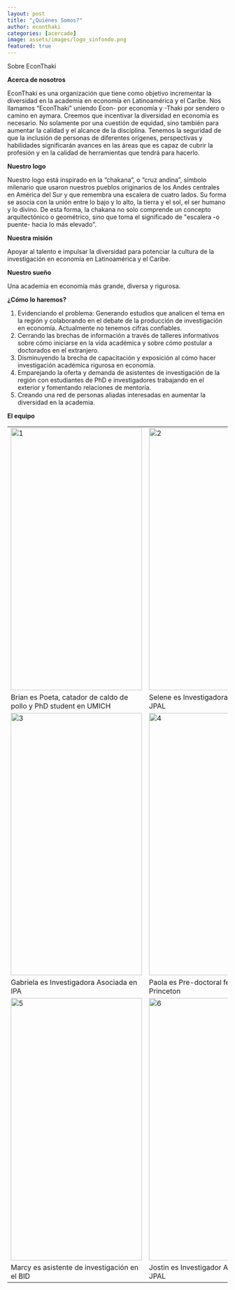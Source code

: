 ```yaml
---
layout: post
title: "¿Quiénes Somos?"
author: econthaki
categories: [acercade]
image: assets/images/logo_sinfondo.png
featured: true
---
```

Sobre EconThaki

**Acerca de nosotros**

EconThaki es una organización que tiene como objetivo incrementar la diversidad en la academia en economía en Latinoamérica y el Caribe.  Nos llamamos “EconThaki” uniendo Econ- por economía y -Thaki por sendero o camino en aymara. Creemos que incentivar la diversidad en economía es necesario. No solamente por una cuestión de equidad, sino también para aumentar la calidad y el alcance de la disciplina. Tenemos la seguridad de que la inclusión de personas de diferentes orígenes, perspectivas y habilidades significarán avances en las áreas que es capaz de cubrir la profesión y en la calidad de herramientas que tendrá para hacerlo.

**Nuestro logo**

Nuestro logo está inspirado en la “chakana”, o “cruz andina”, símbolo milenario que usaron nuestros pueblos originarios de los Andes centrales en América del Sur y que remembra una escalera de cuatro lados. Su forma se asocia con la unión entre lo bajo y lo alto, la tierra y el sol, el ser humano y lo divino. De esta forma, la chakana no solo comprende un concepto arquitectónico o geométrico, sino que toma el significado de "escalera -o puente- hacia lo más elevado". 


**Nuestra misión**

Apoyar al talento e impulsar la diversidad para potenciar la cultura de la investigación en economía en Latinoamérica y el Caribe.

**Nuestro sueño**

Una academia en economía más grande, diversa y rigurosa.

**¿Cómo lo haremos?**

1. Evidenciando el problema: Generando estudios que analicen el tema en la región y colaborando en el debate de la producción de investigación en economía. Actualmente no tenemos cifras confiables.
2. Cerrando las brechas de información a través de talleres informativos sobre cómo iniciarse en la vida académica y sobre cómo postular a doctorados en el extranjero.
3. Disminuyendo la brecha de capacitación y exposición al cómo hacer investigación académica rigurosa en economía.
4. Emparejando la oferta y demanda de asistentes de investigación de la región con estudiantes de PhD e investigadores trabajando en el exterior y fomentando relaciones de mentoría.
5. Creando una red de personas aliadas interesadas en aumentar la diversidad en la academia.

**El equipo**


<table align="center">
  <tr>
    <td><img src="{{ site.baseurl }}/assets/images/brian.PNG"  alt="1" width = 300px height = 600px ></td>
    <td><img src="{{ site.baseurl }}/assets/images/selene.PNG" alt="2" width = 300px height = 600px></td>
  </tr> 
  <tr>
    <td>Brian es Poeta, catador de caldo de pollo y PhD student en UMICH</td>
    <td>Selene es Investigadora Asociada en JPAL</td>
  </tr>   
  <tr>
    <td><img src="{{ site.baseurl }}/assets/images/gablecaro.PNG" alt="3" width = 300px height = 600px></td>
    <td><img src="{{ site.baseurl }}/assets/images/paola.PNG" alt="4" width = 300px height = 600px></td>
  </tr>   
  <tr>      
    <td>Gabriela es Investigadora Asociada en IPA</td>
    <td>Paola es Pre-doctoral fellow en Princeton</td>
  </tr> 
  <tr>
      <td><img src="{{ site.baseurl }}/assets/images/o_marcy.jpg" alt="5" width = 300px height = 600px></td>      
      <td><img src="{{ site.baseurl }}/assets/images/jostin.PNG" alt="6" width = 300px height = 600px> </td> 
  </tr>
  <tr>
    <td>Marcy es asistente de investigación en el BID</td>
    <td>Jostin es Investigador Asociado en JPAL</td>
  </tr>   
</table>

